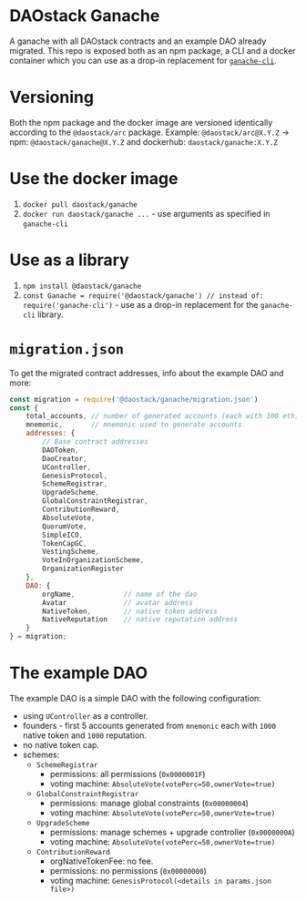 # DAOstack Ganache

A ganache with all DAOstack contracts and an example DAO already migrated.
This repo is exposed both as an npm package, a CLI and a docker container which you can use as a drop-in replacement for [`ganache-cli`](https://github.com/trufflesuite/ganache-cli#using-ganache-cli).

# Versioning

Both the npm package and the docker image are versioned identically according to the `@daostack/arc` package.
Example: `@daostack/arc@X.Y.Z` -> npm: `@daostack/ganache@X.Y.Z` and dockerhub: `daostack/ganache:X.Y.Z`

# Use the docker image

1. `docker pull daostack/ganache`
2. `docker run daostack/ganache ...` - use arguments as specified in `ganache-cli`

# Use as a library

1. `npm install @daostack/ganache`
2. `const Ganache = require('@daostack/ganache') // instead of: require('ganache-cli')` - use as a drop-in replacement for the `ganache-cli` library.

# `migration.json`

To get the migrated contract addresses, info about the example DAO and more:

```javascript
const migration = require('@daostack/ganache/migration.json')
const {
    total_accounts, // number of generated accounts (each with 100 eth)
    mnemonic,       // mnemonic used to generate accounts
    addresses: {
        // Base contract addresses
        DAOToken,
        DaoCreator,
        UController,
        GenesisProtocol,
        SchemeRegistrar,
        UpgradeScheme,
        GlobalConstraintRegistrar,
        ContributionReward,
        AbsoluteVote,
        QuorumVote,
        SimpleICO,
        TokenCapGC,
        VestingScheme,
        VoteInOrganizationScheme,
        OrganizationRegister
    },
    DAO: {
        orgName,            // name of the dao
        Avatar              // avatar address
        NativeToken,        // native token address
        NativeReputation    // native reputation address
    }
} = migration;
```

# The example DAO

The example DAO is a simple DAO with the following configuration:

- using `UController` as a controller.
- founders - first 5 accounts generated from `mnemonic` each with `1000` native token and `1000` reputation.
- no native token cap.
- schemes:
  - `SchemeRegistrar`
    - permissions: all permissions (`0x0000001F`)
    - voting machine: `AbsoluteVote(votePerc=50,ownerVote=true)`
  - `GlobalConstraintRegistrar`
    - permissions: manage global constraints (`0x00000004`)
    - voting machine: `AbsoluteVote(votePerc=50,ownerVote=true)`
  - `UpgradeScheme`
    - permissions: manage schemes + upgrade controller (`0x0000000A`)
    - voting machine: `AbsoluteVote(votePerc=50,ownerVote=true)`
  - `ContributionReward`
    - orgNativeTokenFee: no fee.
    - permissions: no permissions (`0x00000000`)
    - voting machine: `GenesisProtocol(<details in params.json file>)`
